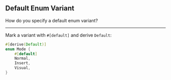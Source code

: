 ## Default Enum Variant

How do you specify a default enum variant?

---

Mark a variant with `#[default]` and derive `Default`:

```rust
#[derive(Default)]
enum Mode {
    #[default]
    Normal,
    Insert,
    Visual,
}
```

